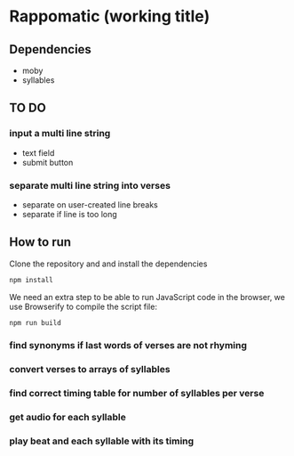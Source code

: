 # Rappomatic (working title)

## Dependencies

- moby
- syllables

## TO DO

### input a multi line string

- text field
- submit button

### separate multi line string into verses

- separate on user-created line breaks
- separate if line is too long

## How to run
Clone the repository and and install the dependencies
```sh
npm install
```
We need an extra step to be able to run JavaScript code in the browser, we use Browserify to compile the script file:
```sh
npm run build
```


### find synonyms if last words of verses are not rhyming

### convert verses to arrays of syllables

### find correct timing table for number of syllables per verse

### get audio for each syllable

### play beat and each syllable with its timing
